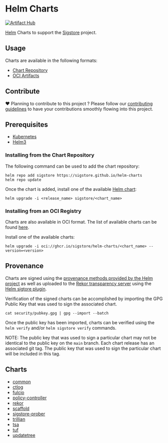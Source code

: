 # Helm Charts

[![Artifact Hub](https://img.shields.io/endpoint?url=https://artifacthub.io/badge/repository/sigstore)](https://artifacthub.io/packages/search?repo=sigstore)

[Helm](https://helm.sh) Charts to support the [Sigstore](https://sigstore.dev) project.

## Usage

Charts are available in the following formats:

* [Chart Repository](https://helm.sh/docs/topics/chart_repository/)
* [OCI Artifacts](https://helm.sh/docs/topics/registries/)

## Contribute

:heart: Planning to contribute to this project ? Please follow our [contributing guidelines](CONTRIBUTING.md) to have your contributions smoothly flowing into this project.

## Prerequisites

- [Kubernetes](https://kubernetes.io/)
- [Helm3](https://helm.sh/)

### Installing from the Chart Repository

The following command can be used to add the chart repository:

```shell
helm repo add sigstore https://sigstore.github.io/helm-charts
helm repo update
```

Once the chart is added, install one of the available [Helm chart](https://github.com/Sagar2366/sigstore-helm-charts/tree/main/charts):

```shell
helm upgrade -i <release_name> sigstore/<chart_name>
```

### Installing from an OCI Registry

Charts are also available in OCI format. The list of available charts can be found [here](https://github.com/sigstore?tab=packages&repo_name=helm-charts).

Install one of the available charts:

```shell
helm upgrade -i oci://ghcr.io/sigstore/helm-charts/<chart_name> --version=<version>
```

## Provenance

Charts are signed using the [provenance methods provided by the Helm project](https://helm.sh/docs/topics/provenance/) as well as uploaded to the [Rekor transparency server](https://github.com/sigstore/rekor) using the [Helm sigtore plugin](https://github.com/sigstore/helm-sigstore).

Verification of the signed charts can be accomplished by importing the GPG Public Key that was used to sign the associated chart.

```shell
cat security/pubkey.gpg | gpg --import --batch
```

Once the public key has been imported, charts can be verified using the `helm verify` and/or `helm sigstore verify` commands.

NOTE: The public key that was used to sign a particular chart may not be identical to the public key on the `main` branch. Each chart release has an associated git tag. The public key that was used to sign the particular chart will be included in this tag.

## Charts

* [common](charts/common)
* [ctlog](charts/ctlog)
* [fulcio](charts/fulcio)
* [policy-controller](charts/policy-controller)
* [rekor](charts/rekor)
* [scaffold](charts/scaffold)
* [sigstore-prober](charts/sigstore-prober)
* [trillian](charts/trillian)
* [tsa](charts/tsa)
* [tuf](charts/tuf)
* [updatetree](charts/updatetree)
